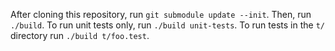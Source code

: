 After cloning this repository, run `git submodule update --init`.
Then, run `./build`. To run unit tests only, run `./build unit-tests`.
To run tests in the `t/` directory run `./build t/foo.test`.
